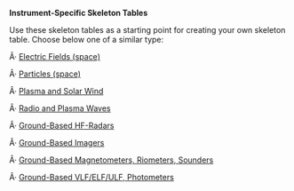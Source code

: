 **Instrument-Specific Skeleton Tables**

Use these skeleton tables as a starting point for creating your own skeleton table. Choose below one of a similar type:

Â· [Electric Fields (space)](https://spdf.gsfc.nasa.gov/istp_guide/skeleton_table/ge_k0_efd_00000000_v01.skt)

Â· [Particles (space)](https://spdf.gsfc.nasa.gov/istp_guide/skeleton_table/ge_k0_epi_00000000_v01.skt)

Â· [Plasma and Solar Wind](https://spdf.gsfc.nasa.gov/istp_guide/skeleton_table/wi_k0_swe_00000000_v01.skt)

Â· [Radio and Plasma Waves](https://spdf.gsfc.nasa.gov/istp_guide/skeleton_table/wi_k0_wav_00000000_v01.skt)

Â· [Ground-Based HF-Radars](https://spdf.gsfc.nasa.gov/istp_guide/skeleton_table/dn_k0_gbay_00000000_v01.skt)

Â· [Ground-Based Imagers](https://spdf.gsfc.nasa.gov/istp_guide/skeleton_table/cn_k0_asi_00000000_v01.skt)

Â· [Ground-Based Magnetometers, Riometers, Sounders](https://spdf.gsfc.nasa.gov/istp_guide/skeleton_table/cn_k0_mari_00000000_v01.skt)

Â· [Ground-Based VLF/ELF/ULF, Photometers](https://spdf.gsfc.nasa.gov/istp_guide/skeleton_table/cn_k0_mpa_00000000_v01.skt)
